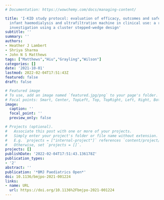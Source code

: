 ```yaml
---
# Documentation: https://wowchemy.com/docs/managing-content/

title: 'I-KID study protocol: evaluation of efficacy, outcomes and safety of a new
  infant haemodialysis and ultrafiltration machine in clinical use: a randomised clinical
  investigation using a cluster stepped-wedge design'
subtitle: ''
summary: ''
authors:
- Heather J Lambert
- Shriya Sharma
- John N S Matthews
tags: ["Matthews","Hiu","Grayling","Wilson"]
categories: []
date: '2021-10-01'
lastmod: 2022-02-04T17:51:43Z
featured: false
draft: false

# Featured image
# To use, add an image named `featured.jpg/png` to your page's folder.
# Focal points: Smart, Center, TopLeft, Top, TopRight, Left, Right, BottomLeft, Bottom, BottomRight.
image:
  caption: ''
  focal_point: ''
  preview_only: false

# Projects (optional).
#   Associate this post with one or more of your projects.
#   Simply enter your project's folder or file name without extension.
#   E.g. `projects = ["internal-project"]` references `content/project/deep-learning/index.md`.
#   Otherwise, set `projects = []`.
projects: []
publishDate: '2022-02-04T17:51:43.136178Z'
publication_types:
- '2'
abstract: ''
publication: '*BMJ Paediatrics Open*'
doi: 10.1136/bmjpo-2021-001224
links:
- name: URL
  url: https://doi.org/10.1136%2Fbmjpo-2021-001224
---
```

